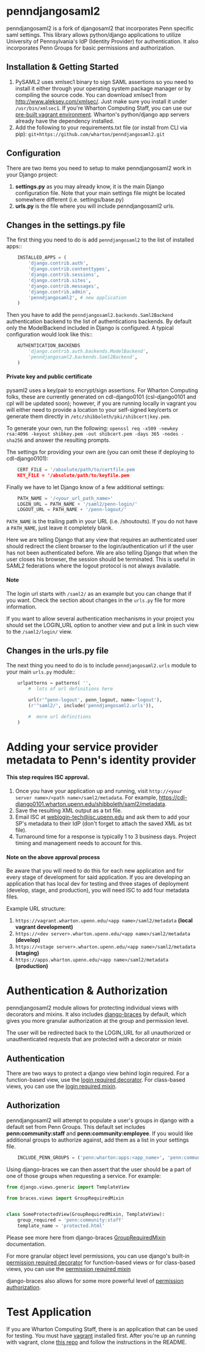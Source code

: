 # penndjangosaml2

penndjangosaml2 is a fork of djangosaml2 that incorporates Penn specific saml settings. This library allows python/django applications to utilize University of Pennsylvania's IdP (Identity Provider) for authentication. It also incorporates Penn Groups for basic permissions and authorization.

## Installation & Getting Started

1. PySAML2 uses xmlsec1 binary to sign SAML assertions so you need to install it either through your operating system package manager or by compiling the source code. You can download xmlsec1 from http://www.aleksey.com/xmlsec/. Just make sure you install it under `/usr/bin/xmlsec1`. If you're Wharton Computing Staff, you can use our [pre-built vagrant environment](https://stash.wharton.upenn.edu/projects/VAGRANT/repos/python-dev). Wharton's python/django app servers already have the dependency installed.
2. Add the following to your requirements.txt file (or install from CLI via pip): `git+https://github.com/wharton/penndjangosaml2.git`

## Configuration

There are two items you need to setup to make penndjangosaml2 work in your Django project:

1. **settings.py** as you may already know, it is the main Django configuration file. Note that your main settings file might be located somewhere different (i.e. settings/base.py)
2. **urls.py** is the file where you will include penndjangosaml2 urls.

## Changes in the settings.py file

The first thing you need to do is add `penndjangosaml2` to the list of installed apps::

``` python
    INSTALLED_APPS = (
        'django.contrib.auth',
        'django.contrib.contenttypes',
        'django.contrib.sessions',
        'django.contrib.sites',
        'django.contrib.messages',
        'django.contrib.admin',
        'penndjangosaml2', # new application
    )
```

Then you have to add the `penndjangosaml2.backends.Saml2Backend` authentication backend to the list of authentications backends. By default only the ModelBackend included in Django is configured. A typical configuration would look like this::

``` python
    AUTHENTICATION_BACKENDS
        'django.contrib.auth.backends.ModelBackend',
        'penndjangosaml2.backends.Saml2Backend',
    )
```

#### Private key and public certificate

pysaml2 uses a key/pair to encrypt/sign assertions. For Wharton Computing folks, these are currently generated on cdl-django0101 (csl-django0101 and cpl will be updated soon); however, if you are running locally in vagrant you will either need to provide a location to your self-signed key/certs or generate them directly in `/etc/shibboleth/pki/shibcert|key.pem`.

To generate your own, run the following: `openssl req -x509 -newkey rsa:4096 -keyout shibkey.pem -out shibcert.pem -days 365 -nodes -sha256` and answer the resulting prompts.

The settings for providing your own are (you can omit these if deploying to cdl-django0101):

``` python
    CERT_FILE = '/absolute/path/to/certfile.pem
    KEY_FILE = '/absolute/path/to/keyfile.pem
```

Finally we have to let Django know of a few additional settings:

``` python
    PATH_NAME = '/<your_url_path_name>'
    LOGIN_URL = PATH_NAME + '/saml2/penn-login/'
    LOGOUT_URL = PATH_NAME + '/penn-logout/'
```

`PATH_NAME` is the trailing path in your URL (i.e. /shoutouts).
If you do not have a `PATH_NAME`, just leave it completely blank.

Here we are telling Django that any view that requires an authenticated user should redirect the client browser to the login/authentication url if the user has not been authenticated before. We are also telling Django that when the user closes his browser, the session should be terminated. This is useful in SAML2 federations where the logout protocol is not always available.

#### Note

The login url starts with `/saml2/` as an example but you can change that if you want. Check the section about changes in the `urls.py` file for more information.

If you want to allow several authentication mechanisms in your project you should set the LOGIN_URL option to another view and put a link in such view to the `/saml2/login/` view.

## Changes in the urls.py file

The next thing you need to do is to include `penndjangosaml2.urls` module to your main `urls.py` module::

``` python
    urlpatterns = patterns( '',
        #  lots of url definitions here

        url(r'^penn-logout', penn_logout, name='logout'),
        (r'^saml2/', include('penndjangosaml2.urls')),

        #  more url definitions
    )
```

# Adding your service provider metadata to Penn's identity provider
#### This step requires ISC approval.

1. Once you have your application up and running, visit `http://<your server name>/<path name>/saml2/metadata`. For example, https://cdl-django0101.wharton.upenn.edu/shibboleth/saml2/metadata.
2. Save the resulting XML output as a txt file.
3. Email ISC at weblogin-tech@isc.upenn.edu and ask them to add your SP's metadata to their IdP (don't forget to attach the saved XML as txt file).
4. Turnaround time for a response is typically 1 to 3 business days. Project timing and management needs to account for this.

#### Note on the above approval process
Be aware that you will need to do this for each new application and for every stage of development for said application. If you are developing an application that has local dev for testing and three stages of deployment (develop, stage, and production), you will need ISC to add four metadata files.

Example URL structure:
1. `https://vagrant.wharton.upenn.edu/<app name>/saml2/metadata` **(local vagrant development)**
2. `https://<dev server>.wharton.upenn.edu/<app name>/saml2/metadata` **(develop)**
3. `https://<stage server>.wharton.upenn.edu/<app name>/saml2/metadata` **(staging)**
4. `https://apps.wharton.upenn.edu/<app name>/saml2/metadata` **(production)**

# Authentication & Authorization
penndjangosaml2 module allows for protecting individual views with decorators and mixins. It also includes [django-braces](https://django-braces.readthedocs.io/en/latest/) by default, which gives you more granular authorization at the group and permission level.

The user will be redirected back to the LOGIN_URL for all unauthorized or unauthenticated requests that are protected with a decorator or mixin

## Authentication
There are two ways to protect a django view behind login required. For a function-based view, use the [login required decorator](https://docs.djangoproject.com/en/1.11/topics/auth/default/#the-login-required-decorator). For class-based views, you can use the [login required mixin](https://docs.djangoproject.com/en/1.11/topics/auth/default/#the-loginrequired-mixin).

## Authorization
penndjangosaml2 will attempt to populate a user's groups in django with a default set from Penn Groups. This default set includes **penn:community:staff** and **penn:community:employee**. If you would like additional groups to authorize against, add them as a list in your settings file.

``` python
    INCLUDE_PENN_GROUPS = ('penn:wharton:apps:<app_name>', 'penn:community:alumni',)
```

Using django-braces we can then assert that the user should be a part of one of those groups when requesting a service. For example:

``` python
from django.views.generic import TemplateView

from braces.views import GroupRequiredMixin


class SomeProtectedView(GroupRequiredMixin, TemplateView):
    group_required = 'penn:community:staff'
    template_name = 'protected.html'
```

Please see more here from django-braces [GroupRequiredMixin](https://django-braces.readthedocs.io/en/latest/access.html#grouprequiredmixin) documentation.

For more granular object level permissions, you can use django's built-in [permission required decorator](https://docs.djangoproject.com/en/1.11/topics/auth/default/#the-permission-required-decorator) for function-based views or for class-based views, you can use the [permission required mixin](https://docs.djangoproject.com/en/1.11/topics/auth/default/#the-permissionrequiredmixin-mixin)

django-braces also allows for some more powerful level of [permission authorization](https://django-braces.readthedocs.io/en/latest/access.html#permissionrequiredmixin).

# Test Application
If you are Wharton Computing Staff, there is an application that can be used for testing. You must have [vagrant](https://stash.wharton.upenn.edu/projects/VAGRANT/repos/python-dev/browse) installed first. After you're up an running with vagrant, clone [this repo](https://stash.wharton.upenn.edu/projects/CAOS/repos/django_penn_shibboleth/browse) and follow the instructions in the README.
